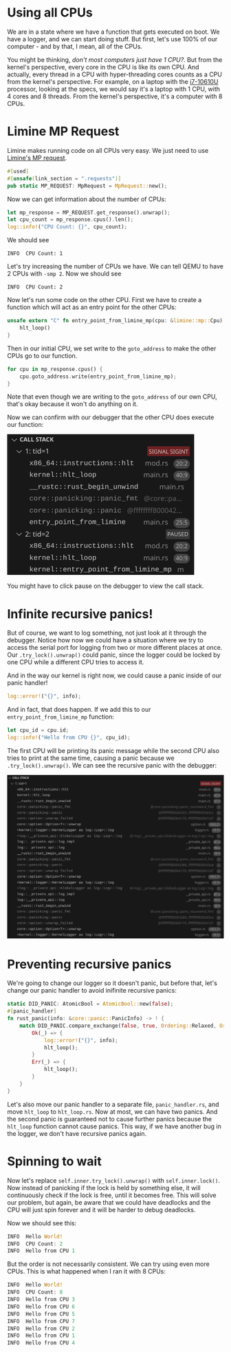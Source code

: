 # Using all CPUs
We are in a state where we have a function that gets executed on boot. We have a logger, and we can start doing stuff. But first, let's use 100% of our computer - and by that, I mean, all of the CPUs. 

You might be thinking, *don't most computers just have 1 CPU?*. But from the kernel's perspective, every core in the CPU is like its own CPU. And actually, every thread in a CPU with hyper-threading cores counts as a CPU from the kernel's perspective. For example, on a laptop with the [i7-10610U](https://www.intel.com/content/www/us/en/products/sku/201896/intel-core-i710610u-processor-8m-cache-up-to-4-90-ghz/specifications.html) processor, looking at the specs, we would say it's a laptop with 1 CPU, with 4 cores and 8 threads. From the kernel's perspective, it's a computer with 8 CPUs.

# Limine MP Request
Limine makes running code on all CPUs very easy. We just need to use [Limine's MP request](https://github.com/limine-bootloader/limine/blob/v9.x/PROTOCOL.md#mp-multiprocessor-feature).
```rs
#[used]
#[unsafe(link_section = ".requests")]
pub static MP_REQUEST: MpRequest = MpRequest::new();
```
Now we can get information about the number of CPUs:
```rs
let mp_response = MP_REQUEST.get_response().unwrap();
let cpu_count = mp_response.cpus().len();
log::info!("CPU Count: {}", cpu_count);
```
We should see
```
INFO  CPU Count: 1
```
Let's try increasing the number of CPUs we have. We can tell QEMU to have 2 CPUs with `-smp 2`. Now we should see
```
INFO  CPU Count: 2
```
Now let's run some code on the other CPU. First we have to create a function which will act as an entry point for the other CPUs:
```rs
unsafe extern "C" fn entry_point_from_limine_mp(cpu: &limine::mp::Cpu) -> ! {
    hlt_loop()
}
```
Then in our initial CPU, we set write to the `goto_address` to make the other CPUs go to our function.
```rs
for cpu in mp_response.cpus() {
    cpu.goto_address.write(entry_point_from_limine_mp);
}
```
Note that even though we are writing to the `goto_address` of our own CPU, that's okay because it won't do anything on it.

Now we can confirm with our debugger that the other CPU does execute our function:

![Screenshot of the call stack](./Call_Stack_Screenshot.png)

You might have to click pause on the debugger to view the call stack.

# Infinite recursive panics!
But of course, we want to log something, not just look at it through the debugger. Notice how now we could have a situation where we try to access the serial port for logging from two or more different places at once. Our `.try_lock().unwrap()` could panic, since the logger could be locked by one CPU while a different CPU tries to access it.

And in the way our kernel is right now, we could cause a panic inside of our panic handler!
```rs
log::error!("{}", info);
```
And in fact, that does happen. If we add this to our `entry_point_from_limine_mp` function:
```rs
let cpu_id = cpu.id;
log::info!("Hello from CPU {}", cpu_id);
```
The first CPU will be printing its panic message while the second CPU also tries to print at the same time, causing a panic because we `.try_lock().unwrap()`. We can see the recursive panic with the debugger:

![Screenshot of call stack](./Recursive_Panic_Screenshot.png)

# Preventing recursive panics
We're going to change our logger so it doesn't panic, but before that, let's change our panic handler to avoid inifinite recursive panics:
```rs
static DID_PANIC: AtomicBool = AtomicBool::new(false);
#[panic_handler]
fn rust_panic(info: &core::panic::PanicInfo) -> ! {
    match DID_PANIC.compare_exchange(false, true, Ordering::Relaxed, Ordering::Relaxed) {
        Ok(_) => {
            log::error!("{}", info);
            hlt_loop();
        }
        Err(_) => {
            hlt_loop();
        }
    }
}
```
Let's also move our panic handler to a separate file, `panic_handler.rs`, and move `hlt_loop` to `hlt_loop.rs`. Now at most, we can have two panics. And the second panic is guaranteed not to cause further panics because the `hlt_loop` function cannot cause panics. This way, if we have another bug in the logger, we don't have recursive panics again.

# Spinning to wait
Now let's replace `self.inner.try_lock().unwrap()` with `self.inner.lock()`. Now instead of panicking if the lock is held by something else, it will continuously check if the lock is free, until it becomes free. This will solve our problem, but again, be aware that we could have deadlocks and the CPU will just spin forever and it will be harder to debug deadlocks.

Now we should see this:
```rs
INFO  Hello World!
INFO  CPU Count: 2
INFO  Hello from CPU 1
```
But the order is not necessarily consistent. We can try using even more CPUs. This is what happened when I ran it with 8 CPUs:
```rs
INFO  Hello World!
INFO  CPU Count: 8
INFO  Hello from CPU 3
INFO  Hello from CPU 6
INFO  Hello from CPU 5
INFO  Hello from CPU 7
INFO  Hello from CPU 2
INFO  Hello from CPU 1
INFO  Hello from CPU 4
```
